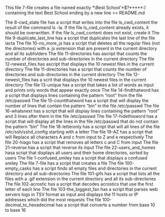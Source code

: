 This file 7-file creates a file named exactly \*\\Best School'\*$?*****:) containing the text Best School ending by a new line >> README.md

The 8-cwd_state file has a script that writes into the file ls_cwd_content the result of the command ls -la. If the file ls_cwd_content already exists, it should be overwritten. If the file ls_cwd_content does not exist, create it
The file 9-duplicate_last_line has a script that duplicates the last line of the file iacta
The file 10-no_more_js has a script that deletes all the regular files (not the directories) with a .js extension that are present in the current directory and all its subfolders
The file 11-directories has ascript that counts the number of directories and sub-directories in the current directory
The file 12-newest_files has ascript that displays the 10 newest files in the current directory
The file 11-directories has a script that counts the number of directories and sub-directories in the current directory
The file 12-newest_files has a scrit that displays the 10 newest files in the current directory
The file 13-unique has a script that takes a list of words as input and prints only words that appear exactly once
The file 14-findthatword has a script that displays lines containing the pattern “root” from the file /etc/passwd
The file 15-countthatword has a script that will display the number of lines that contain the pattern “bin” in the file /etc/passwd
The file 16-whatsnext has a script that will display lines containing the pattern “root” and 3 lines after them in the file /etc/passwd
The file 17-hidethisword has a script that will display all the lines in the file /etc/passwd that do not contain the pattern “bin”
The file 18-letteronly has a script that will all lines of the file /etc/ssh/sshd_config starting with a letter
The file 19-AZ has a script that will Replace all characters A and c from input to Z and e respectively
The file 20-hiago has a script that removes all letters c and C from input
The file 21-reverse has a script that reverse its input
The file 22-users_and_homes hasa script that displays all users and their home directories, sorted by users
The file 1-confused_smiley has a script that displays a confused smiley
The file 7-file has a script that creates a file
The file 100-empty_casks has a script finds all empty files and directories in the current directory and all sub-directories
The file 101-gifs has a script that lists all the files with a .gif extension in the current directory and all its sub-directories
The file 102-acrostic has a script that decodes acrostics that use the first letter of each line
The file 103-the_biggest_fan has a script that parses web servers logs in TSV format as input and displays the 11 hosts or IP addresses which did the most requests
The file 100-decimal_to_hexadecimal has a script that converts a number from base 10 to base 16

